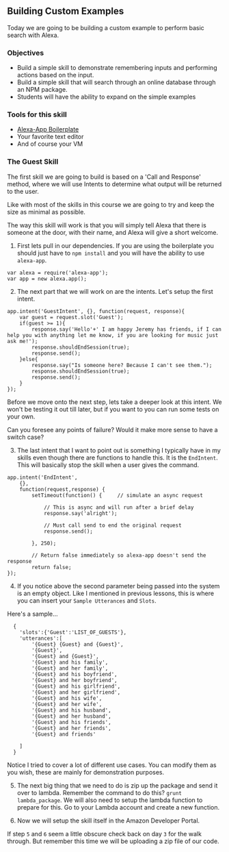 ## Building Custom Examples
 
Today we are going to be building a custom example to perform basic search with Alexa.

### Objectives
* Build a simple skill to demonstrate remembering inputs and performing actions based on the input.
* Build a simple skill that will search through an online database through an NPM package.
* Students will have the ability to expand on the simple examples

### Tools for this skill
* [Alexa-App Boilerplate](https://github.com/sammyboy45467/AlexaBoilerplate)
* Your favorite text editor
* And of course your VM

### The Guest Skill

The first skill we are going to build is based on a 'Call and Response' method, where we will use Intents to determine 
what output will be returned to the user. 

Like with most of the skills in this course we are going to try and keep the size as minimal as possible. 

The way this skill will work is that you will simply tell Alexa that there is someone at the door, with their name, and 
Alexa will give a short welcome.

1. First lets pull in our dependencies. If you are using the boilerplate you should just have to `npm install` and you 
will have the ability to use `alexa-app`.
```
var alexa = require('alexa-app');
var app = new alexa.app();
```

2. The next part that we will work on are the intents. Let's setup the first intent.
```
app.intent('GuestIntent', {}, function(request, response){
    var guest = request.slot('Guest');
    if(guest >= 1){
        response.say('Hello'+' I am happy Jeremy has friends, if I can help you with anything let me know, if you are looking for music just ask me!');
        response.shouldEndSession(true);
        response.send();
    }else{
        response.say("Is someone here? Because I can't see them.");
        response.shouldEndSession(true);
        response.send();
    }
});
```
Before we move onto the next step, lets take a deeper look at this intent. We won't be testing it out till later, 
but if you want to you can run some tests on your own. 

Can you foresee any points of failure? Would it make more sense to have a switch case?

3. The last intent that I want to point out is something I typically have in my skills even though there are functions 
to handle this. It is the `EndIntent`. This will basically stop the skill when a user gives the command.

```
app.intent('EndIntent',
	{},
	function(request,response) {
		setTimeout(function() {		// simulate an async request

	        // This is async and will run after a brief delay
	        response.say('alright');

	        // Must call send to end the original request
	        response.send();

		}, 250);

	    // Return false immediately so alexa-app doesn't send the response
	    return false;
});

```

4. If you notice above the second parameter being passed into the system is an empty object. Like I mentioned in previous 
lessons, this is where you can insert your `Sample Utterances` and `Slots`. 

Here's a sample...
```
  {
    'slots':{'Guest':'LIST_OF_GUESTS'},
    'utterances':[
		'{Guest} {Guest} and {Guest}',
		'{Guest}',
		'{Guest} and {Guest}',
		'{Guest} and his family',
		'{Guest} and her family',
		'{Guest} and his boyfriend',
		'{Guest} and her boyfriend',
		'{Guest} and his girlfriend',
		'{Guest} and her girlfriend',
		'{Guest} and his wife',
		'{Guest} and her wife',
		'{Guest} and his husband',
		'{Guest} and her husband',
		'{Guest} and his friends',
		'{Guest} and her friends',
		'{Guest} and friends'

	]
  }
```

Notice I tried to cover a lot of different use cases. You can modify them as you wish, these are mainly for demonstration purposes.


5. The next big thing that we need to do is zip up the package and send it over to lambda.
Remember the command to do this? `grunt lambda_package`. We will also need to setup the lambda function to prepare for this. 
Go to your Lambda account and create a new function.

6. Now we will setup the skill itself in the Amazon Developer Portal. 

If step `5` and `6` seem a little obscure check back on day `3` for the walk through. But remember this time we will be uploading a zip file of our code.


